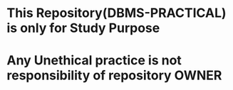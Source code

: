 # This Repository(DBMS-PRACTICAL) is only for Study Purpose
# Any Unethical practice is not responsibility of repository OWNER
